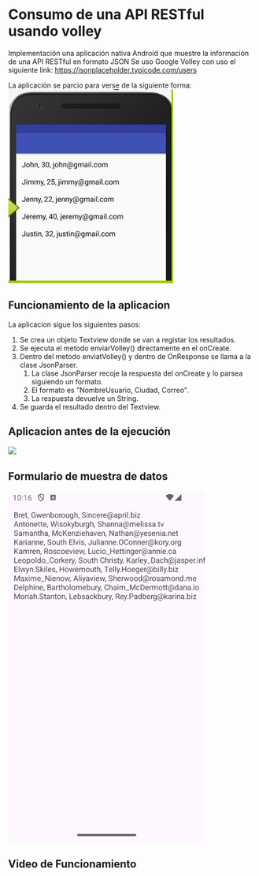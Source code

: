# Consumo de una API RESTful usando volley
Implementación una aplicación nativa Android que muestre la información de una API RESTful en formato JSON 
Se uso Google Volley con uso el siguiente link:
https://jsonplaceholder.typicode.com/users

La aplicación se parcio para verse de la siguiente forma:
![Ejemplo](despliegue/Ejemplo.png)


## Funcionamiento de la aplicacion

La aplicacion sigue los siguientes pasos:
1. Se crea un objeto Textview donde se van a registar los resultados.
2. Se ejecuta el metodo enviarVolley() directamente en el onCreate.
3. Dentro del metodo enviatVolley() y dentro de OnResponse se llama a la clase JsonParser.
    1. La clase JsonParser recoje la respuesta del onCreate y lo parsea siguiendo un formato.
    2. El formato es "NombreUsuario, Ciudad, Correo".
    3. La respuesta devuelve un String.
4. Se guarda el resultado dentro del Textview.

## Aplicacion antes de la ejecución

<img src="despliegue/AntesEjecucion.png" width="400"/>


## Formulario de muestra de datos
<img src="despliegue/Ejecutado.png" width="400"/>

## Video de Funcionamiento







